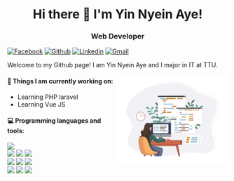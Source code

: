 <h1 align="center">Hi there 👋 I'm Yin Nyein Aye!</h1>
<h3 align="center">Web Developer</h3>

[![Facebook](https://img.shields.io/badge/-Facebook-blue?style=flat&logo=Facebook&logoColor=white)](https://www.facebook.com/yinnyeinaye.nyeinnyein)
[![Github](https://img.shields.io/badge/-Github-000?style=flat&logo=Github&logoColor=white)](https://github.com/Yin-Nyein-Aye)
[![Linkedin](https://img.shields.io/badge/-LinkedIn-blue?style=flat&logo=Linkedin&logoColor=white)](www.linkedin.com/in/yinnyeinaye)
[![Gmail](https://img.shields.io/badge/-Gmail-c14438?style=flat&logo=Gmail&logoColor=white)](mailto:yinnyeinaye.yinnyein@gmail.com)

Welcome to my Github page! I am Yin Nyein Aye and I major in IT at TTU.  

<img align="right" alt="img" src="https://github.com/Yin-Nyein-Aye/Yin-Nyein-Aye/blob/main/girl%20web%20developer.webp" width="50%" height="auto" />


#### 🌱 Things I am currently working on: 
- Learning PHP laravel
- Learning Vue JS

#### :computer: Programming languages and tools: 
<p>
	<img width="50%" align="right" src="https://github-readme-stats.vercel.app/api?username=YinNyeinAye&show_icons=true&theme=tokyonight&hide_border=true" />

<code><img width="10%" src="https://www.vectorlogo.zone/logos/php/php-horizontal.svg"></code>
<code><img width="10%" src="https://www.vectorlogo.zone/logos/vuejs/vuejs-icon.svg"></code>
<code><img width="8%" src="https://www.vectorlogo.zone/logos/javascript/javascript-vertical.svg"></code>
<br />
<code><img width="10%" src="https://www.vectorlogo.zone/logos/w3_html5/w3_html5-icon.svg"></code>
<code><img width="10%" src="https://www.vectorlogo.zone/logos/w3_css/w3_css-icon.svg"></code>
<code><img width="10%" src="https://www.vectorlogo.zone/logos/getbootstrap/getbootstrap-icon.svg"></code>
<br />
<code><img width="10%" src="https://www.vectorlogo.zone/logos/heroku/heroku-ar21.svg"></code>
<code><img width="10%" src="https://www.vectorlogo.zone/logos/mysql/mysql-official.svg"></code>
<code><img width="10%" src="https://www.vectorlogo.zone/logos/git-scm/git-scm-ar21.svg"></code>
</p>


